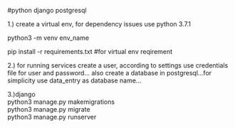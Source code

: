 #python django postgresql

1.) create a virtual env, for dependency issues use python 3.7.1

python3 -m venv env_name

pip install -r requirements.txt #for virtual env reqirement

2.) for running services create a user, according to settings use credentials file for user and password... also create a database in postgresql...for simplicity use data_entry as database name...

3.)django \
python3 manage.py makemigrations\
python3 manage.py migrate\
python3 manage.py runserver

